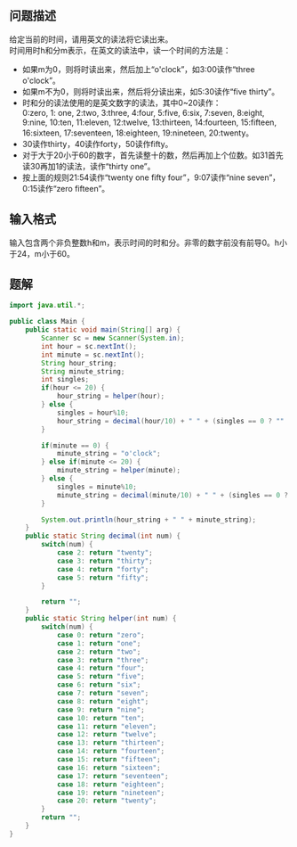 ## 问题描述  
给定当前的时间，请用英文的读法将它读出来。  
时间用时h和分m表示，在英文的读法中，读一个时间的方法是：  
- 如果m为0，则将时读出来，然后加上“o'clock”，如3:00读作“three o'clock”。  
- 如果m不为0，则将时读出来，然后将分读出来，如5:30读作“five thirty”。  
- 时和分的读法使用的是英文数字的读法，其中0~20读作：  
0:zero, 1: one, 2:two, 3:three, 4:four, 5:five, 6:six, 7:seven, 8:eight, 9:nine, 10:ten, 11:eleven, 12:twelve, 13:thirteen, 14:fourteen, 15:fifteen, 16:sixteen, 17:seventeen, 18:eighteen, 19:nineteen, 20:twenty。  
- 30读作thirty，40读作forty，50读作fifty。  
- 对于大于20小于60的数字，首先读整十的数，然后再加上个位数。如31首先读30再加1的读法，读作“thirty one”。  
- 按上面的规则21:54读作“twenty one fifty four”，9:07读作“nine seven”，0:15读作“zero fifteen”。  
## 输入格式
输入包含两个非负整数h和m，表示时间的时和分。非零的数字前没有前导0。h小于24，m小于60。  

## 题解  
```java
import java.util.*;

public class Main {
    public static void main(String[] arg) {
        Scanner sc = new Scanner(System.in);
        int hour = sc.nextInt();
        int minute = sc.nextInt();
        String hour_string;
        String minute_string;
        int singles;
        if(hour <= 20) {
            hour_string = helper(hour);
        } else {
            singles = hour%10;
            hour_string = decimal(hour/10) + " " + (singles == 0 ? "" : helper(singles));
        }

        if(minute == 0) {
            minute_string = "o'clock";
        } else if(minute <= 20) {
            minute_string = helper(minute);
        } else {
            singles = minute%10;
            minute_string = decimal(minute/10) + " " + (singles == 0 ? "" : helper(singles));
        }

        System.out.println(hour_string + " " + minute_string);
    }
    public static String decimal(int num) {
        switch(num) {
            case 2: return "twenty";
            case 3: return "thirty";
            case 4: return "forty";
            case 5: return "fifty";
        }

        return "";
    }
    public static String helper(int num) {
        switch(num) {
            case 0: return "zero";
            case 1: return "one";
            case 2: return "two";
            case 3: return "three";
            case 4: return "four";
            case 5: return "five";
            case 6: return "six";
            case 7: return "seven";
            case 8: return "eight";
            case 9: return "nine";
            case 10: return "ten";
            case 11: return "eleven";
            case 12: return "twelve";
            case 13: return "thirteen";
            case 14: return "fourteen";
            case 15: return "fifteen";
            case 16: return "sixteen";
            case 17: return "seventeen";
            case 18: return "eighteen";
            case 19: return "nineteen";
            case 20: return "twenty";
        }
        return "";
    }
}
```